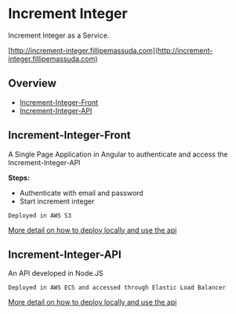 # Increment Integer

Increment Integer as a Service.

[http://increment-integer.fillipemassuda.com](http://increment-integer.fillipemassuda.com)

## Overview
* [Increment-Integer-Front](#increment-integer-front)
* [Increment-Integer-API](#increment-integer-api)

## Increment-Integer-Front

A Single Page Application in Angular to authenticate and access the Increment-Integer-API

**Steps:**

* Authenticate with email and password
* Start increment integer

`Deployed in AWS S3`

[More detail on how to deploy locally and use the api](https://github.com/fimassuda/increment-integer/tree/master/increment-integer-front)

## Increment-Integer-API

An API developed in Node.JS

`Deployed in AWS ECS and accessed through Elastic Load Balancer`

[More detail on how to deploy locally and use the api](https://github.com/fimassuda/increment-integer/tree/master/incrementing-integer-api)
